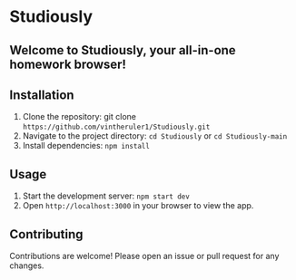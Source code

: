 # Studiously

## Welcome to Studiously, your all-in-one homework browser!

## Installation
1. Clone the repository: git clone `https://github.com/vintheruler1/Studiously.git`
2. Navigate to the project directory: `cd Studiously` or `cd Studiously-main`
3. Install dependencies: `npm install`

## Usage
1. Start the development server: `npm start dev`
2. Open `http://localhost:3000` in your browser to view the app.
   
## Contributing

Contributions are welcome! Please open an issue or pull request for any changes.
